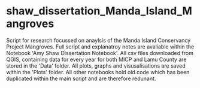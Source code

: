 # shaw_dissertation_Manda_Island_Mangroves
Script for research focussed on anaylsis of the Manda Island Conservancy Project Mangroves. 
Full script and explanatroy notes are avaliable within the Notebook 'Amy Shaw Dissertation Notebook'. 
All csv files downloaded from QGIS, containing data for every year for both MICP and Lamu County are stored in the 'Data' folder.
All plots, graphs and visusalisations are saved within the 'Plots' folder. 
All other notebooks hold old code which has been duplicated within the main script and are therefore redunant. 
